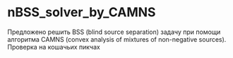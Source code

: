 # nBSS_solver_by_CAMNS
Предложено решить BSS (blind source separation) задачу при помощи алгоритма CAMNS (convex analysis of mixtures of non-negative sources). Проверка на кошачьих пикчах
